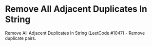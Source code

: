 # Remove All Adjacent Duplicates In String

Remove All Adjacent Duplicates In String (LeetCode #1047) - Remove duplicate pairs.
